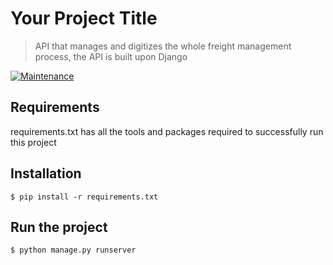 # Your Project Title

> API that manages and digitizes the whole freight management process, the API is built upon Django

[![Maintenance](https://img.shields.io/badge/Maintained%3F-yes-green.svg)](https://GitHub.com/Naereen/StrapDown.js/graphs/commit-activity)

## Requirements

requirements.txt has all the tools and packages required to successfully run this project

## Installation

`$ pip install -r requirements.txt`

## Run the project

`$ python manage.py runserver`